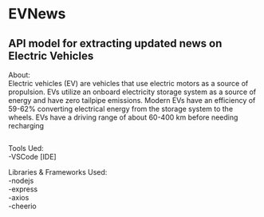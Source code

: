 # EVNews
<h2>API model for extracting updated news on Electric Vehicles</h2> 

About:<br>
Electric vehicles (EV) are vehicles that use electric motors as a source of propulsion. EVs utilize an onboard electricity storage system as a source of energy and have zero tailpipe emissions. Modern EVs have an efficiency of 59-62% converting electrical energy from the storage system to the wheels. EVs have a driving range of about 60-400 km before needing recharging<br>

<img src="">

Tools Ued:<br>
-VSCode [IDE]

Libraries & Frameworks Used:<br>
-nodejs<br>
-express<br>
-axios<br>
-cheerio<br>

